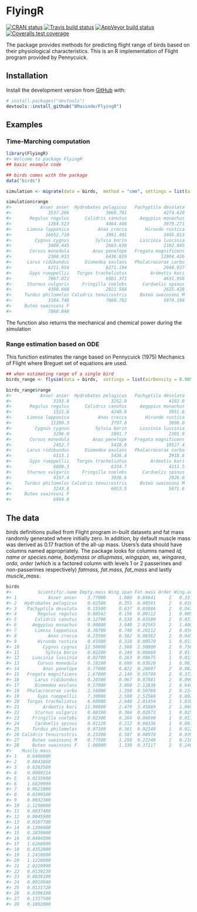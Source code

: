 
<!-- README.md is generated from README.Rmd. Please edit that file -->

# FlyingR

<!-- badges: start -->

[![CRAN
status](https://www.r-pkg.org/badges/version/flying)](https://cran.r-project.org/package=flying)
[![Travis build
status](https://travis-ci.org/BMasinde/flight.svg?branch=master)](https://travis-ci.org/BMasinde/flight)
[![AppVeyor build
status](https://ci.appveyor.com/api/projects/status/github/BMasinde/flight?branch=master&svg=true)](https://ci.appveyor.com/project/BMasinde/flight)
[![Coveralls test
coverage](https://coveralls.io/repos/github/BMasinde/flight/badge.svg)](https://coveralls.io/github/BMasinde/flight?branch=master)
<!-- badges: end -->

The package provides methods for predicting flight range of birds based
on their physiological characteristics. This is an R implementation of
Flight program provided by Pennycuick.

## Installation

Install the development version from [GitHub](https://github.com/) with:

``` r
# install.packages("devtools")
devtools::install_github("BMasinde/FlyingR")
```

## Examples

### Time-Marching computation

``` r
library(FlyingR)
#> Welcome to package FlyingR
## basic example code

## birds comes with the package
data("birds")

simulation <- migrate(data = birds,  method = "cmm", settings = list(airDensity = 0.905))

simulation$range
#>           Anser anser  Hydrobates pelagicus   Pachyptila desolata 
#>              3537.296              3060.701              4274.620 
#>       Regulus regulus      Calidris canutus     Aegypius monachus 
#>              1264.523              4464.400              3979.271 
#>      Limosa lapponica           Anas crecca       Hirundo rustica 
#>             16652.710              3981.401              3445.013 
#>         Cygnus cygnus          Sylvia borin     Luscinia luscinia 
#>              3489.445              2663.630              2162.845 
#>       Corvus monedula         Anas penelope   Fregata magnificens 
#>              2300.933              6436.829             11904.426 
#>      Larus ridibundus      Diomedea exulans   Phalacrocorax carbo 
#>              6211.954              6271.194              2948.927 
#>       Gyps rueppellii   Torgos tracheliotus         Ardeotis kori 
#>              7867.072              6901.371              4631.958 
#>      Sturnus vulgaris     Fringilla coelebs      Carduelis spinus 
#>              4390.668              2821.588              2625.428 
#>     Turdus philomelos Calidris tenuirostris     Buteo swainsoni M 
#>              3184.748              7060.782              5979.198 
#>     Buteo swainsoni F 
#>              7868.848
```

The function also returns the mechanical and chemical power during the
simulation

### Range estimation based on ODE

This function estimates the range based on Pennycuick (1975) Mechanics
of Flight where Breguet set of equations are used.

``` r
## when estimating range of a single bird
birds_range <- flysim(data = birds,  settings = list(airDensity = 0.905))

birds_range$range
#>           Anser anser  Hydrobates pelagicus   Pachyptila desolata 
#>                3193.8                3252.9                4192.0 
#>       Regulus regulus      Calidris canutus     Aegypius monachus 
#>                1521.6                4240.6                3951.6 
#>      Limosa lapponica           Anas crecca       Hirundo rustica 
#>               11209.3                3797.8                3898.0 
#>         Cygnus cygnus          Sylvia borin     Luscinia luscinia 
#>                3296.0                2801.7                2301.9 
#>       Corvus monedula         Anas penelope   Fregata magnificens 
#>                2452.7                5428.0               10527.4 
#>      Larus ridibundus      Diomedea exulans   Phalacrocorax carbo 
#>                6113.1                5436.8                2918.8 
#>       Gyps rueppellii   Torgos tracheliotus         Ardeotis kori 
#>                6808.3                6334.7                4211.5 
#>      Sturnus vulgaris     Fringilla coelebs      Carduelis spinus 
#>                4197.4                3036.6                2926.6 
#>     Turdus philomelos Calidris tenuirostris     Buteo swainsoni M 
#>                3243.8                6053.5                5671.6 
#>     Buteo swainsoni F 
#>                6994.8
```

## The data

*birds* definitions pulled from Flight program in-built datasets and fat
mass randomly generated where initially zero. In addition, by default
muscle mass was derived as 0.17 fraction of the all-up mass. Users’s
data should have columns named appropriately. The package looks for
columns named *id, name or species.name*, *bodymass or allupmass*,
*wingspan, ws*, *wingarea*, *ordo, order* (which is a factored column
with levels 1 or 2 passerines and non-passerines respectively) *fatmass,
fat.mass, fat\_mass* and lastly *muscle\_mass*.

``` r
birds
#>          Scientific.name Empty.mass Wing.span Fat.mass Order Wing.area
#> 1            Anser anser    3.77000     1.600  0.84641     2   0.33100
#> 2   Hydrobates pelagicus    0.02580     0.355  0.00591     2   0.01610
#> 3    Pachyptila desolata    0.15500     0.637  0.03886     2   0.04710
#> 4        Regulus regulus    0.00542     0.156  0.00112     1   0.00525
#> 5       Calidris canutus    0.12700     0.538  0.03500     2   0.03320
#> 6      Aegypius monachus    9.90000     3.040  2.02565     2   1.40000
#> 7       Limosa lapponica    0.36700     0.748  0.20112     2   0.05680
#> 8            Anas crecca    0.23500     0.582  0.06562     2   0.04580
#> 9        Hirundo rustica    0.01900     0.318  0.00570     1   0.01320
#> 10         Cygnus cygnus   12.50000     2.560  2.50000     2   0.75600
#> 11          Sylvia borin    0.02200     0.240  0.00660     1   0.01100
#> 12     Luscinia luscinia    0.02700     0.263  0.00675     1   0.01300
#> 13       Corvus monedula    0.18100     0.600  0.03620     1   0.06180
#> 14         Anas penelope    0.77000     0.822  0.28607     2   0.08290
#> 15   Fregata magnificens    1.67000     2.140  0.55799     2   0.37200
#> 16      Larus ridibundus    0.28500     0.967  0.07881     2   0.09920
#> 17      Diomedea exulans    9.57000     3.060  2.12836     2   0.64400
#> 18   Phalacrocorax carbo    2.56000     1.350  0.50768     2   0.22400
#> 19       Gyps rueppellii    7.30000     2.500  2.52588     2   0.89200
#> 20   Torgos tracheliotus    6.60000     2.640  2.01454     2   1.03000
#> 21         Ardeotis kori   11.90000     2.470  3.45889     2   1.06000
#> 22      Sturnus vulgaris    0.08190     0.384  0.02973     1   0.02530
#> 23     Fringilla coelebs    0.02300     0.264  0.00690     1   0.01310
#> 24      Carduelis spinus    0.01120     0.212  0.00336     1   0.00785
#> 25     Turdus philomelos    0.07160     0.361  0.02148     1   0.02250
#> 26 Calidris tenuirostris    0.23300     0.587  0.08970     2   0.03960
#> 27     Buteo swainsoni M    0.77500     1.250  0.22248     2   0.21000
#> 28     Buteo swainsoni F    1.06000     1.330  0.37117     2   0.24000
#>    Muscle.mass
#> 1    0.6409000
#> 2    0.0043860
#> 3    0.0263500
#> 4    0.0009214
#> 5    0.0215900
#> 6    1.6829999
#> 7    0.0623900
#> 8    0.0399500
#> 9    0.0032300
#> 10   2.1250000
#> 11   0.0037400
#> 12   0.0045900
#> 13   0.0307700
#> 14   0.1309000
#> 15   0.2839000
#> 16   0.0484500
#> 17   1.6268999
#> 18   0.4352000
#> 19   1.2410000
#> 20   1.1220000
#> 21   2.0229999
#> 22   0.0139230
#> 23   0.0039100
#> 24   0.0019040
#> 25   0.0121720
#> 26   0.0396100
#> 27   0.1317500
#> 28   0.1802000
```
